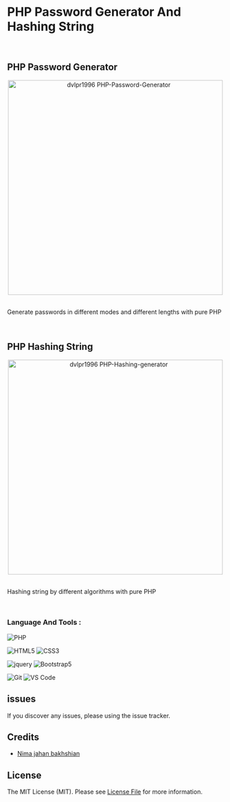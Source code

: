 # PHP Password Generator And Hashing String

<br>

## PHP Password Generator

<div align="center">
	<img src="https://user-images.githubusercontent.com/93678876/150367001-301328e6-f01c-420c-94c4-5eefb4f5ddba.png" height="500px" alt="dvlpr1996 PHP-Password-Generator" title="PHP-Password-Generator">
</div>
<br>
<p>
	Generate passwords in different modes and different lengths with pure PHP
</p>

<br>

## PHP Hashing String

<div align="center">
	<img src="https://user-images.githubusercontent.com/93678876/150367129-bdf48623-8cdf-426a-b44e-0b94ac41c37e.png" height="500px" alt="dvlpr1996 PHP-Hashing-generator" title="PHP-Hashing-generator">
</div>
<br>
<p>
	Hashing string by different algorithms with pure PHP
</p>

<br>

### Language And Tools :

![PHP](https://img.shields.io/badge/-PHP-777BB4?style=for-the-badge&logo=php&logoColor=fff)

![HTML5](https://img.shields.io/badge/-HTML5-E34F26?style=for-the-badge&logo=HTML5&logoColor=fff)
![CSS3](https://img.shields.io/badge/-CSS3-1572B6?style=for-the-badge&logo=CSS3&logoColor=fff)

![jquery](https://img.shields.io/badge/-jquery-0769AD?style=for-the-badge&logo=jquery&logoColor=fff)
![Bootstrap5](https://img.shields.io/badge/-Bootstrap%205-7952B3?style=for-the-badge&logo=Bootstrap&logoColor=fff)

![Git](https://img.shields.io/badge/-Git-F05032?style=for-the-badge&logo=Git&logoColor=fff)
![VS Code](https://img.shields.io/badge/-VS%20Code-007ACC?style=for-the-badge&logo=visual-studio-code&logoColor=fff)

## issues

If you discover any issues, please using the issue tracker.

## Credits

-   [Nima jahan bakhshian](https://github.com/dvlpr1996)

## License

The MIT License (MIT). Please see [License File](LICENSE.md) for more information.
